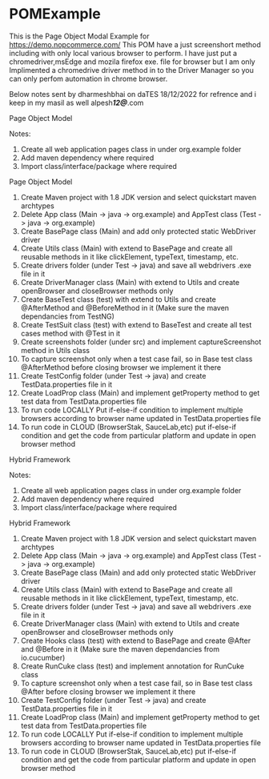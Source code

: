 # POMExample
This is the Page Object Modal Example for https://demo.nopcommerce.com/
This POM have a just screenshort method including with only local various browser to perform.
I have just put a chromedriver,msEdge and mozila firefox exe. file for browser but I am only Implimented a chromedrive driver method in to the Driver Manager so you can only perfom automation in chrome browser.

Below notes sent by dharmeshbhai on daTES 18/12/2022 for refrence and i keep in my masil as well alpesh*****12@*****.com




Page Object Model



Notes: 

1. Create all web application pages class in under org.example folder
2. Add maven dependency where required
3. Import class/interface/package where required



Page Object Model




1. Create Maven project with 1.8 JDK version and select quickstart maven archtypes
2. Delete App class (Main -> java -> org.example) and AppTest class (Test -> java ->
org.example)
3. Create BasePage class (Main) and add only protected static WebDriver driver
4. Create Utils class (Main) with extend to BasePage and create all reusable methods in it like
clickElement, typeText, timestamp, etc.
5. Create drivers folder (under Test -> java) and save all webdrivers .exe file in it
6. Create DriverManager class (Main) with extend to Utils and create openBrowser and
closeBrowser methods only
7. Create BaseTest class (test) with extend to Utils and create @AfterMethod and
@BeforeMethod in it (Make sure the maven dependancies from TestNG)
8. Create TestSuit class (test) with extend to BaseTest and create all test cases method with
@Test in it
9. Create screenshots folder (under src) and implement captureScreenshot method in Utils
class
10. To capture screenshot only when a test case fail, so in Base test class @AfterMethod before
closing browser we implement it there
11. Create TestConfig folder (under Test -> java) and create TestData.properties file in it
12. Create LoadProp class (Main) and implement getProperty method to get test data from
TestData.properties file
13. To run code LOCALLY Put if-else-if condition to implement multiple browsers according to
browser name updated in TestData.properties file
14. To run code in CLOUD (BrowserStak, SauceLab,etc) put if-else-if condition and get the code
from particular platform and update in open browser method






Hybrid Framework




Notes: 

1. Create all web application pages class in under org.example folder
2. Add maven dependency where required
3. Import class/interface/package where required


Hybrid Framework




1. Create Maven project with 1.8 JDK version and select quickstart maven archtypes
2. Delete App class (Main -> java -> org.example) and AppTest class (Test -> java ->
org.example)
3. Create BasePage class (Main) and add only protected static WebDriver driver
4. Create Utils class (Main) with extend to BasePage and create all reusable methods in it like
clickElement, typeText, timestamp, etc.
5. Create drivers folder (under Test -> java) and save all webdrivers .exe file in it
6. Create DriverManager class (Main) with extend to Utils and create openBrowser and
closeBrowser methods only
7. Create Hooks class (test) with extend to BasePage and create @After and @Before in it
(Make sure the maven dependancies from io.cucumber)
8. Create RunCuke class (test) and implement annotation for RunCuke class
9. To capture screenshot only when a test case fail, so in Base test class @After before closing
browser we implement it there
10. Create TestConfig folder (under Test -> java) and create TestData.properties file in it
11. Create LoadProp class (Main) and implement getProperty method to get test data from
TestData.properties file
12. To run code LOCALLY Put if-else-if condition to implement multiple browsers according to
browser name updated in TestData.properties file
13. To run code in CLOUD (BrowserStak, SauceLab,etc) put if-else-if condition and get the code
from particular platform and update in open browser method
